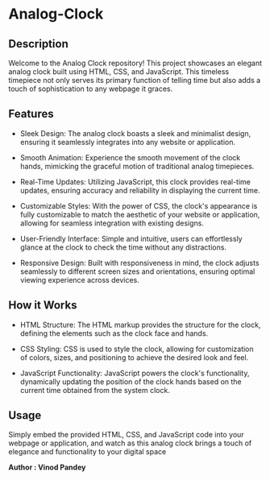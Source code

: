 # Analog-Clock
## Description
Welcome to the Analog Clock repository! This project showcases an elegant analog clock built using HTML, CSS, and JavaScript. This timeless timepiece not only serves its primary function of telling time but also adds a touch of sophistication to any webpage it graces.

## Features
- Sleek Design: The analog clock boasts a sleek and minimalist design, ensuring it seamlessly integrates into any website or application.

- Smooth Animation: Experience the smooth movement of the clock hands, mimicking the graceful motion of traditional analog timepieces.

- Real-Time Updates: Utilizing JavaScript, this clock provides real-time updates, ensuring accuracy and reliability in displaying the current time.

- Customizable Styles: With the power of CSS, the clock's appearance is fully customizable to match the aesthetic of your website or application, allowing for seamless integration with existing designs.

- User-Friendly Interface: Simple and intuitive, users can effortlessly glance at the clock to check the time without any distractions.

- Responsive Design: Built with responsiveness in mind, the clock adjusts seamlessly to different screen sizes and orientations, ensuring optimal viewing experience across devices.

## How it Works
- HTML Structure: The HTML markup provides the structure for the clock, defining the elements such as the clock face and hands.

- CSS Styling: CSS is used to style the clock, allowing for customization of colors, sizes, and positioning to achieve the desired look and feel.

- JavaScript Functionality: JavaScript powers the clock's functionality, dynamically updating the position of the clock hands based on the current time obtained from the system clock.

## Usage
Simply embed the provided HTML, CSS, and JavaScript code into your webpage or application, and watch as this analog clock brings a touch of elegance and functionality to your digital space

<b>Author : Vinod Pandey</b>
